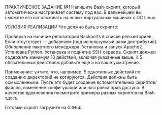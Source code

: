 ПРАКТИЧЕСКОЕ ЗАДАНИЕ №1
Напишите Bash-скрипт, который автоматически настраивает систему под вас. В дальнейшем вы сможете его использовать на новых виртуальных машинах с ОС Linux.

УСЛОВИЯ РЕАЛИЗАЦИИ
Что должно быть в скрипте:

Проверка на наличие репозитория Backports в списке репозиториев. Если отсутствует — добавляем (под используемый вами дистрибутив).
Обновление пакетного менеджера.
Установка и запуск Apache2.
Установка Python.
Установка и поднятие SSH-сервера.
Cкрипт должен содержать минимум 10 действий, включая указанные выше. К 5 обязательным действиям добавьте ещё 5 на ваше усмотрение.


Примечание: учтите, что, например, 5 однотипных действий по созданию директорий не котируются. Действия должны быть осмысленными. Пусть это будет создание вспомогательных скриптов/файлов, изменение конфигураций или настройка прав доступа.
В качестве вдохновения посмотрите примеры разных скриптов на Bash здесь.

Готовый скрипт загрузите на GitHub.
